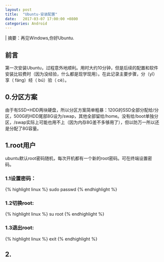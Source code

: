 ```yaml
---
layout: post
title:  "Ubuntu-安装配置"
date:   2017-03-07 17:00:00 +0800
categories: Android
---
```

| 摘要：再见Windows,你好Ubuntu.

## 前言
第一次安装Ubuntu，过程意外地顺利。用时大约10分钟，但是后续的配置和软件安装比较费时（因为没经验，什么都是现学现用）。在此记录主要步骤，分（yǐ）享（ fáng）经（ bú）验（ cè）。

## 0.分区方案
由于有SSD+HDD两块硬盘，所以分区方案简单粗暴：120G的SSD全部分配给/分区，500G的HDD尾部8G设为/swap，其他全部留给/home。没有给/boot单独分区，/swap实际上可能也用不上（因为内存8G差不多够用了），但以防万一所以还是分配了8G容量。

## 1.root用户
ubuntu默认root密码随机，每次开机都有一个新的root密码。可在终端设置密码。
### 1.1设置密码：
{%  highlight linux %}
sudo passwd
{% endhighlight %}

### 1.2切换root:
{%  highlight linux %}
su root
{% endhighlight %}

### 1.3退出root:
{%  highlight linux %}
exit
{% endhighlight %}

## 2.